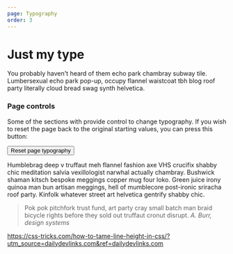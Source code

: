 ```yaml
---
page: Typography
order: 3
---
```


# Just my **type**

You probably haven't heard of them echo park chambray subway tile. Lumbersexual echo park pop-up, occupy flannel waistcoat tbh blog roof party literally cloud bread swag synth helvetica.

### Page controls
Some of the sections with provide control to change typography. If you wish to reset the page back to the original starting values, you can press this button:

<button class="button" type="primary" onclick="document.documentElement.removeAttribute('style')">Reset page typography</button>

Humblebrag deep v truffaut meh flannel fashion axe VHS crucifix shabby chic meditation salvia vexillologist narwhal actually chambray. Bushwick shaman kitsch bespoke meggings copper mug four loko. Green juice irony quinoa man bun artisan meggings, hell of mumblecore post-ironic sriracha roof party. Kinfolk whatever street art helvetica gentrify shabby chic.

> Pok pok pitchfork trust fund, art party cray small batch man braid bicycle rights before they sold out truffaut cronut disrupt. _A. Burr, design systems_

https://css-tricks.com/how-to-tame-line-height-in-css/?utm_source=dailydevlinks.com&ref=dailydevlinks.com

